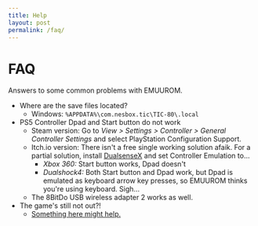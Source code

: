 ```yaml
---
title: Help
layout: post
permalink: /faq/
---
```


# FAQ

Answers to some common problems with EMUUROM.

* Where are the save files located?
	* Windows: `%APPDATA%\com.nesbox.tic\TIC-80\.local`
* PS5 Controller Dpad and Start button do not work
	* Steam version: Go to *View > Settings > Controller > General Controller Settings* and select PlayStation Configuration Support.
	* Itch.io version: There isn't a free single working solution afaik. For a partial solution, install [DualsenseX](https://dualsensex.com/) and set Controller Emulation to...
		* *Xbox 360:* Start button works, Dpad doesn't
		* *Dualshock4:* Both Start button and Dpad work, but Dpad is emulated as keyboard arrow key presses, so EMUUROM thinks you're using keyboard. Sigh...
	* The 8BitDo USB wireless adapter 2 works as well.
* The game's still not out?!
  * [Something here might help.](https://www.google.com/search?q=patience+motivational+quotes&sxsrf=AJOqlzWL5fnM2W3uhFFhFCrel5gyUd_Xqg:1679570693566&source=lnms&tbm=isch&sa=X&ved=2ahUKEwj5tMK0-PH9AhUG_SoKHes4Az4Q_AUoAXoECAEQAw&biw=1920&bih=942)